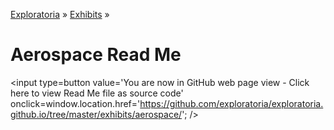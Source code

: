 [Exploratoria]( http://exploratoria.github.io ) &raquo; [Exhibits]( http://exploratoria.github.io/exhibits/ ) &raquo;

Aerospace Read Me
====

<span style=display:none; >[You are now in GitHub source code view - Click here to view Read Me file as a web page]( http://exploratoria.github.io/exhibits/aerospace/index.html "View file as a web page." ) </span>
<input type=button value='You are now in GitHub web page view - Click here to view Read Me file as source code' onclick=window.location.href='https://github.com/exploratoria/exploratoria.github.io/tree/master/exhibits/aerospace/'; />


